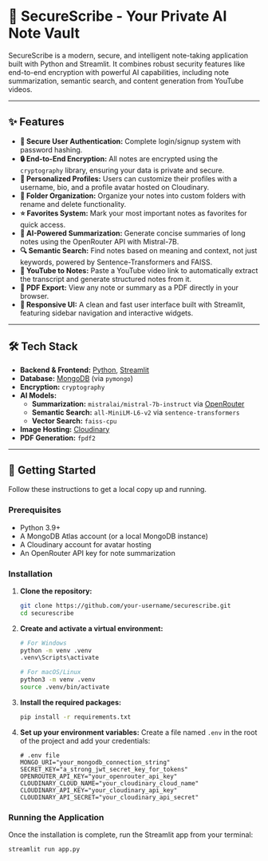 # 📝 SecureScribe - Your Private AI Note Vault

SecureScribe is a modern, secure, and intelligent note-taking application built with Python and Streamlit. It combines robust security features like end-to-end encryption with powerful AI capabilities, including note summarization, semantic search, and content generation from YouTube videos.
<!--
 ![SecureScribe Screenshot](https://via.placeholder.com/800x450.png?text=SecureScribe+App+Screenshot)
 
*(Replace the placeholder above with a real screenshot of your application)*
-->
---

## ✨ Features

-   **🔐 Secure User Authentication:** Complete login/signup system with password hashing.
-   **🔒 End-to-End Encryption:** All notes are encrypted using the `cryptography` library, ensuring your data is private and secure.
-   **👤 Personalized Profiles:** Users can customize their profiles with a username, bio, and a profile avatar hosted on Cloudinary.
-   **📂 Folder Organization:** Organize your notes into custom folders with rename and delete functionality.
-   **⭐ Favorites System:** Mark your most important notes as favorites for quick access.
-   **🧠 AI-Powered Summarization:** Generate concise summaries of long notes using the OpenRouter API with Mistral-7B.
-   **🔍 Semantic Search:** Find notes based on meaning and context, not just keywords, powered by Sentence-Transformers and FAISS.
-   **🎥 YouTube to Notes:** Paste a YouTube video link to automatically extract the transcript and generate structured notes from it.
-   **📄 PDF Export:** View any note or summary as a PDF directly in your browser.
-   **🚀 Responsive UI:** A clean and fast user interface built with Streamlit, featuring sidebar navigation and interactive widgets.

---

## 🛠️ Tech Stack

-   **Backend & Frontend:** [Python](https://www.python.org/), [Streamlit](https://streamlit.io/)
-   **Database:** [MongoDB](https://www.mongodb.com/) (via `pymongo`)
-   **Encryption:** `cryptography`
-   **AI Models:**
    -   **Summarization:** `mistralai/mistral-7b-instruct` via [OpenRouter](https://openrouter.ai/)
    -   **Semantic Search:** `all-MiniLM-L6-v2` via `sentence-transformers`
    -   **Vector Search:** `faiss-cpu`
-   **Image Hosting:** [Cloudinary](https://cloudinary.com/)
-   **PDF Generation:** `fpdf2`

---

## 🚀 Getting Started

Follow these instructions to get a local copy up and running.

### Prerequisites

-   Python 3.9+
-   A MongoDB Atlas account (or a local MongoDB instance)
-   A Cloudinary account for avatar hosting
-   An OpenRouter API key for note summarization

### Installation

1.  **Clone the repository:**
    ```sh
    git clone https://github.com/your-username/securescribe.git
    cd securescribe
    ```

2.  **Create and activate a virtual environment:**
    ```sh
    # For Windows
    python -m venv .venv
    .venv\Scripts\activate

    # For macOS/Linux
    python3 -m venv .venv
    source .venv/bin/activate
    ```

3.  **Install the required packages:**
    ```sh
    pip install -r requirements.txt
    ```

4.  **Set up your environment variables:**
    Create a file named `.env` in the root of the project and add your credentials:
    ```env
    # .env file
    MONGO_URI="your_mongodb_connection_string"
    SECRET_KEY="a_strong_jwt_secret_key_for_tokens"
    OPENROUTER_API_KEY="your_openrouter_api_key"
    CLOUDINARY_CLOUD_NAME="your_cloudinary_cloud_name"
    CLOUDINARY_API_KEY="your_cloudinary_api_key"
    CLOUDINARY_API_SECRET="your_cloudinary_api_secret"
    ```

### Running the Application

Once the installation is complete, run the Streamlit app from your terminal:

```sh
streamlit run app.py

